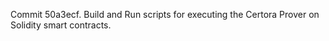 Commit 50a3ecf.                    Build and Run scripts for executing the Certora Prover on Solidity smart contracts.